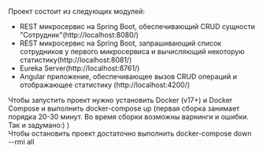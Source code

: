 Проект состоит из следующих модулей:
* REST микросервис на Spring Boot, обеспечивающий CRUD сущности "Сотрудник"(http://localhost:8080/)
* REST микросервис на Spring Boot, запрашивающий список сотрудников у первого микросервиса и вычисляющий некоторую статистику(http://localhost:8081/)
* Eureka Server(http://localhost:8761/)
* Angular приложение, обеспечивающее вызов CRUD операций и отображающее статистику (http://localhost:4200/)

Чтобы запустить проект нужно установить Docker (v17+) и Docker Compose и выполнить docker-compose up (первая сборка занимает порядка 20-30 минут. Во время cборки возможны варнинги и ошибки. Так и задумано:) )\
Чтобы остановить проект достаточно выполнить docker-compose down --rmi all

